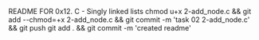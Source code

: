 README FOR 0x12. C - Singly linked lists
chmod u+x 2-add_node.c && git add --chmod=+x 2-add_node.c && git commit -m 'task 02 2-add_node.c' && git push
git add . && git commit -m 'created readme'